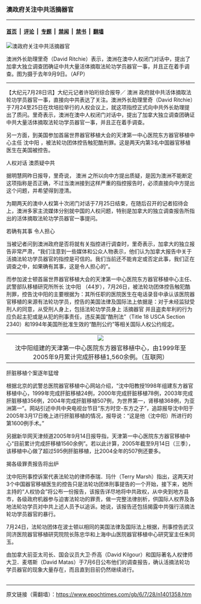 ### 澳政府关注中共活摘器官

---

#### [首页](../../../..?n1401358) &nbsp;|&nbsp; [评论](../../../../../epoch-comment?n1401358) &nbsp;|&nbsp; [专题](../../../../../epoch-special?n1401358) &nbsp;|&nbsp; [禁闻](../../../../../epoch-news?n1401358) &nbsp;|&nbsp; [禁书](../../../../../books?n1401358) &nbsp;|&nbsp; [翻墙](https://github.com/gfw-breaker/nogfw/blob/master/README.md?n1401358)


<div><img alt="澳政府关注中共活摘器官" class="attachment-djy_600_400 size-djy_600_400 wp-post-image" src="https://i.epochtimes.com/assets/uploads/2006/07/607271354561366-600x400.jpg"/>
<div class="caption">
 <p>
  澳洲外长助理里奇（David Ritchie）表示，澳洲在澳中人权闭门对话中，提出了加拿大独立调查团确证中共大量活体摘取法轮功学员器官一事，并且正在着手调查。图为摄于去年9月9日。（AFP）
 </p>
</div></div><hr/><div class="post_content" id="artbody" itemprop="articleBody">
 <!-- article content begin -->
 <p>
  【大纪元7月28日讯】大纪元记者许珀珩综合报导／
  <ok href="https://www.epochtimes.com/gb/tag/%E6%BE%B3%E6%B4%B2.html">
   澳洲
  </ok>
  政府就中共活体摘取法轮功学员器官一事，直接向中共表达了关注。澳洲外长助理里奇（David Ritchie）于7月24至25日在坎培拉举行的人权会议上，就这项指控正式向中共外长助理提出了质问。里奇表示，澳洲在澳中人权闭门对话中，提出了加拿大独立调查团确证中共大量活体摘取法轮功学员器官一事，并且正在着手调查。
 </p>
 <p>
  另一方面，到美国参加首届世界器官移植大会的天津第一中心医院东方器官移植中心主任
  <ok href="https://www.epochtimes.com/gb/tag/%E6%B2%88%E4%B8%AD%E9%98%B3.html">
   沈中阳
  </ok>
  ，被法轮功团体控告触犯酷刑罪。这是两天内第3名中国器官移植医生在美国被控告。
 </p>
 <p>
  人权对话 澳质疑中共
 </p>
 <p>
  据明慧网昨日报导，里奇说，
  <ok href="https://www.epochtimes.com/gb/tag/%E6%BE%B3%E6%B4%B2.html">
   澳洲
  </ok>
  之所以向中方提出质疑，是因为澳洲不能断定这项指称是否正确，不过当澳洲接到这样严重的指控报告时，必须直接向中方提出这个问题，并希望得到澄清。
 </p>
 <p>
  为期两天的澳中人权第十次闭门对话于7月25日结束，在随后召开的记者招待会上，澳洲多家主流媒体分别就中国的人权问题，特别是加拿大的独立调查报告所指出的活体摘取法轮功学员器官一事提问。
 </p>
 <p>
  若确有其事 令人担心
 </p>
 <p>
  当被记者问到澳洲政府是否将就有关指控进行调查时，里奇表示，加拿大的独立报告非常严肃，“我们注意到一些媒体和公众人物表示，他们认为加拿大报告中关于活摘法轮功学员器官的指控是可信的。我们当前还不能肯定或否定此事，我们正在调查之中，如果确有其事，这是令人担心的”。
 </p>
 <p>
  而参加波士顿首届世界器官移植大会的天津第一中心医院东方器官移植中心主任、武警部队移植研究所所长
  <ok href="https://www.epochtimes.com/gb/tag/%E6%B2%88%E4%B8%AD%E9%98%B3.html">
   沈中阳
  </ok>
  （44岁），7月26日，被法轮功团体控告触犯酷刑罪，控告沈中阳的主要根据为：其所任职的医院医生在电话录音中承认该医院器官移植的来源有法轮功学员，控告的美国法律及国际法上依据是：对于未经监狱受刑人的同意，从受刑人身上，包括法轮功学员身上
  <ok href="https://www.epochtimes.com/gb/tag/%E6%B4%BB%E6%91%98%E5%99%A8%E5%AE%98.html">
   活摘器官
  </ok>
  并且盗卖牟利的行为应负起主犯或是从犯的刑事责任，违反美国“酷刑法”（Title 18 USCA Section 2340）和1994年美国所批准生效的“酷刑公约”等相关国际人权公约规定。
 </p>
 <p>
  <center>
  </center>
 </p>
 <table border="0" cellpadding="3" cellspacing="3">
  <tr>
   <td align="center">
    <ok href="/i6/607271358421366.jpg">
     <img src="/i6/607271358421366--ss.jpg"/>
    </ok>
   </td>
  </tr>
  <tr>
   <td align="center">
    <span class="bn12">
     沈中阳组建的天津第一中心医院东方器官移植中心，由1999年至2005年9月累计完成肝移植1,560余例。（互联网）
    </span>
   </td>
  </tr>
 </table>
 <p>
 </p>
 <p>
  肝脏移植个案逐年猛增
 </p>
 <p>
  根据北京的武警总医院器官移植中心网站介绍，“沈中阳教授1998年组建东方器官移植中心，1999年完成肝脏移植24例，2000年完成肝脏移植78例，2003年完成肝脏移植356例，2004年完成肝脏移植507例，为世界第一，肾移植368例，为亚洲第一”。网站引述中共中央电视台节目“东方时空-东方之子”，追踪报导沈中阳于2005年3月17日晚上进行肝脏移植的情况，报导说：“这是他（沈中阳）所进行的第1600例手术。”
 </p>
 <p>
  另据新华网天津频道2005年9月14日报导指，天津第一中心医院东方器官移植中心“目前累计完成肝移植1560余例”。若以此计算，2005年截至9月14日（三季），该移植中心做了超过595例肝脏移植，比2004全年的507例还要多。
 </p>
 <p>
  揭各级罪责报告将出炉
 </p>
 <p>
  沈中阳刑事控诉案代表法轮功的律师泰瑞．玛什（Terry Marsh）指出，这两天对3个中国器官移植医生的控告只是法轮功团体刑事提告的一个开始，接下来，她所主持的“人权协会”将公布一份报告，该报告详尽地将中共政权，从中央到地方县市，各级政府机器参与迫害法轮功的罪责，做一完整法律剖析，供国际人权界及各地法轮功学员对中共上述人员予以追诉。她说，该报告还包括揭露中共强行活摘法轮功学员器官的暴行。
 </p>
 <p>
  7月24日，法轮功团体在波士顿以相同的美国法律及国际法上根据，刑事控告武汉同济医院器官移植研究院院长陈忠华和上海中山医院器官移植中心研究室主任朱同玉。
 </p>
 <p>
  由加拿大前亚太司长、国会议员大卫‧乔高（David Kilgour）和国际著名人权律师大卫．麦塔斯（David Matas）于7月6日公布他们的调查报告，确认活摘法轮功学员器官的现象大量存在，而且直到目前仍然继续进行。
  <font color="#ffffff">
   (http://www.dajiyuan.com)
  </font>
 </p>
 <!-- article content end -->
 <div id="below_article_ad">
 </div>
</div>


---

原文链接（需翻墙）：https://www.epochtimes.com/gb/6/7/28/n1401358.htm